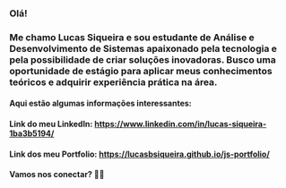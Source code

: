 ### Olá!
### Me chamo Lucas Siqueira e sou estudante de Análise e Desenvolvimento de Sistemas apaixonado pela tecnologia e pela possibilidade de criar soluções inovadoras. Busco uma oportunidade de estágio para aplicar meus conhecimentos teóricos e adquirir experiência prática na área.

#### Aqui estão algumas informações interessantes:


#### Link do meu LinkedIn: https://www.linkedin.com/in/lucas-siqueira-1ba3b5194/
#### Link dos meu Portfolio: https://lucasbsiqueira.github.io/js-portfolio/

#### Vamos nos conectar? 👋🏻
